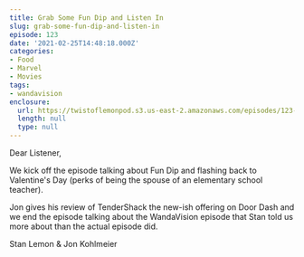 ```yaml
---
title: Grab Some Fun Dip and Listen In
slug: grab-some-fun-dip-and-listen-in
episode: 123
date: '2021-02-25T14:48:18.000Z'
categories:
- Food
- Marvel
- Movies
tags:
- wandavision
enclosure:
  url: https://twistoflemonpod.s3.us-east-2.amazonaws.com/episodes/123-lwatol-20210225.mp3
  length: null
  type: null
---
```


Dear Listener,

We kick off the episode talking about Fun Dip and flashing back to Valentine's Day (perks of being the spouse of an elementary school teacher).

Jon gives his review of TenderShack the new-ish offering on Door Dash and we end the episode talking about the WandaVision episode that Stan told us more about than the actual episode did.

Stan Lemon & Jon Kohlmeier
